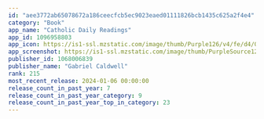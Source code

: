 ```yaml
---
id: "aee3772ab65078672a186ceecfcb5ec9023eaed01111826bcb1435c625a2f4e4"
category: "Book"
app_name: "Catholic Daily Readings"
app_id: 1096958803
app_icon: https://is1-ssl.mzstatic.com/image/thumb/Purple126/v4/fe/d4/0f/fed40f4e-dfbe-ca4b-41b7-1b39c091b9d4/AppIcons-0-0-1x_U007emarketing-0-0-0-7-0-0-sRGB-0-0-0-GLES2_U002c0-512MB-85-220-0-0.png/1024x1024bb.png
app_screenshot: https://is1-ssl.mzstatic.com/image/thumb/PurpleSource126/v4/c3/23/aa/c323aa0d-811e-ac8c-126a-79f1651fd8e9/bdd3a802-45a1-468e-89c5-aac4d894514b_Simulator_Screen_Shot_-_iPhone_11_Pro_Max_-_2022-01-04_at_20.14.33.png/1242x2688bb.png
publisher_id: 1068006839
publisher_name: "Gabriel Caldwell"
rank: 215
most_recent_release: 2024-01-06 00:00:00
release_count_in_past_year: 7
release_count_in_past_year_category: 9
release_count_in_past_year_top_in_category: 23
---
```

